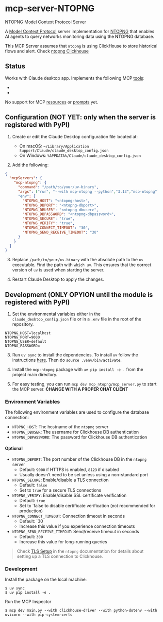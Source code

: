 # mcp-server-NTOPNG
NTOPNG Model Context Protocol Server

A [Model Context Protocol](https://modelcontextprotocol.io/) server implementation for [NTOPNG](https://www.ntop.org/products/traffic-analysis/ntop/) that enables AI agents to query networks monitoring data using the NTOPNG database.

This MCP Server assumes that `ntopng` is using ClickHouse to store historical flows and alert. Check [ntopng Clickhouse](https://www.ntop.org/guides/ntopng/flow_dump/clickhouse/index.html)

## Status

Works with Claude desktop app. Implements the following MCP [tools](https://modelcontextprotocol.io/docs/concepts/tools):

- 
- 

No support for MCP [resources](https://modelcontextprotocol.io/docs/concepts/resources) or [prompts](https://modelcontextprotocol.io/docs/concepts/prompts) yet.

## Configuration (NOT YET: only when the server is registered with PyPI)

1. Create or edit the Claude Desktop configuration file located at:
   - On macOS: `~/Library/Application Support/Claude/claude_desktop_config.json`
   - On Windows: `%APPDATA%/Claude/claude_desktop_config.json`

2. Add the following:

```json
{
  "mcpServers": {
    "mcp-ntopng": {
      "command": "/path/to/your/uv-binary",
      "args": ["run", "--with mcp-ntopng --python","3.13","mcp-ntopng"]
      "env": {
        "NTOPNG_HOST": "<ntopng-host>",
        "NTOPNG_DBPORT": "<ntopng-dbport>",
        "NTOPNG_DBUSER": "<ntopng-dbuser>",
        "NTOPNG_DBPASSWORD": "<ntopng-dbpassword>",
        "NTOPNG_SECURE": "true",
        "NTOPNG_VERIFY": "true",
        "NTOPNG_CONNECT_TIMEOUT": "30",
        "NTOPNG_SEND_RECEIVE_TIMEOUT": "30"
      }
    }
  }
}
```


3. Replace `/path/to/your/uv-binary` with the absolute path to the `uv` executable. Find the path with `which uv`. This ensures that the correct version of `uv` is used when starting the server.

4. Restart Claude Desktop to apply the changes.


## Development (ONLY OPYION until the module is registered with PyPI)

1. Set the environmental variables either in the `claude_desktop_config.json` file or in a `.env` file in the root of the repository.

```
NTOPNG_HOST=localhost
NTOPNG_PORT=9000
NTOPNG_USER=default
NTOPNG_PASSWORD=
```

3. Run `uv sync` to install the dependencies. To install `uv` follow the instructions [here](https://docs.astral.sh/uv/). Then do `source .venv/bin/activate`.

4. Install the `mcp-ntopng` package with `uv pip install -e .` from the project main directory. 

4. For easy testing, you can run `mcp dev mcp_ntopng/mcp_server.py` to start the MCP server. **CHANGE WITH A PROPER CHAT CLIENT**

### Environment Variables

The following environment variables are used to configure the database connection:

* `NTOPNG_HOST`: The hostname of the `ntopng` server
* `NTOPNG_DBUSER`: The username for Clickhouse DB authentication
* `NTOPNG_DBPASSWORD`: The password for Clickhouse DB authentication
#### Optional
* `NTOPNG_DBPORT`: The port number of the Clickhouse DB in the  `ntopng` server
  - Default: `9000` if HTTPS is enabled, `8123` if disabled
  - Usually doesn't need to be set unless using a non-standard port
* `NTOPNG_SECURE`: Enable/disable a TLS connection
  - Default: `false`
  - Set to `true` for a secure TLS connections
* `NTOPNG_VERIFY`: Enable/disable SSL certificate verification
  - Default: `true`
  - Set to `false to disable certificate verification (not recommended for production)
* `NTOPNG_CONNECT_TIMEOUT`: Connection timeout in seconds
  - Default: `30
  - Increase this value if you experience connection timeouts
* `NTOPNG_SEND_RECEIVE_TIMEOUT`: Send/receive timeout in seconds
  - Default: `300`
  - Increase this value for long-running queries


> Check [TLS Setup](https://www.ntop.org/guides/ntopng/flow_dump/clickhouse/clickhouse.html#tls-connection) in the `ntopng` documentation for details about setting up a TLS connection to Clickhouse.

### Development
Install the package on the local machine:
```
$ uv sync
$ uv pip install -e .
```
Run the MCP Inspector
```
$ mcp dev main.py --with clickhouse-driver --with python-dotenv --with uvicorn --with pip-system-certs
```